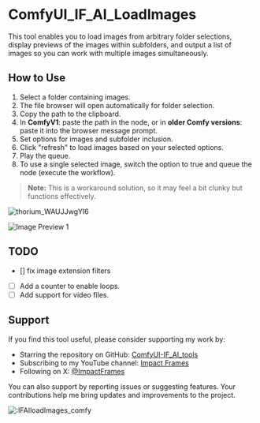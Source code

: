 # ComfyUI_IF_AI_LoadImages

This tool enables you to load images from arbitrary folder selections, display previews of the images within subfolders, and output a list of images so you can work with multiple images simultaneously.

## How to Use

1. Select a folder containing images.
2. The file browser will open automatically for folder selection.
3. Copy the path to the clipboard.
4. In **ComfyV1**: paste the path in the node, or in **older Comfy versions**: paste it into the browser message prompt.
5. Set options for images and subfolder inclusion.
6. Click "refresh" to load images based on your selected options.
7. Play the queue.
8. To use a single selected image, switch the option to true and queue the node (execute the workflow).

> **Note:** This is a workaround solution, so it may feel a bit clunky but functions effectively.
> 
![thorium_WAUJJwgYI6](https://github.com/user-attachments/assets/c3f1a31a-9d11-4e6d-b619-bb0226760e05)

![Image Preview 1](https://github.com/user-attachments/assets/55c67132-f7f5-4755-afef-7f9d5679c1d0)


## TODO
- [] fix image extension filters
- [ ] Add a counter to enable loops.
- [ ] Add support for video files.

## Support

If you find this tool useful, please consider supporting my work by:

- Starring the repository on GitHub: [ComfyUI-IF_AI_tools](https://github.com/if-ai/ComfyUI-IF_AI_tools)
- Subscribing to my YouTube channel: [Impact Frames](https://youtube.com/@impactframes?si=DrBu3tOAC2-YbEvc)
- Following on X: [@ImpactFrames](https://x.com/ImpactFramesX)

You can also support by reporting issues or suggesting features. Your contributions help me bring updates and improvements to the project.

<img src="https://count.getloli.com/get/@IFAIloadImages_comfy?theme=moebooru" alt=":IFAIloadImages_comfy" />
